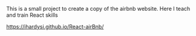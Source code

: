 This is a small project to create a copy of the airbnb website. Here I teach and train React skills

https://ihardysi.github.io/React-airBnb/